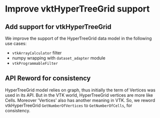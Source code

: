 # Improve vktHyperTreeGrid support

## Add support for vtkHyperTreeGrid
We improve the support of the HyperTreeGrid data model in the following use cases:
 * `vtkArrayCalculator` filter
 * numpy wrapping with `dataset_adapter` module
 * `vtkProgrammableFilter`

## API Reword for consistency
HyperTreeGrid model relies on graph, thus initially the term of Vertices was used in its API.
But in the VTK world, HyperTreeGrid vertices are more like Cells.
Moreover 'Vertices' also has another meaning in VTK.
So, we reword vtkHyperTreeGrid `GetNumberOfVertices` to `GetNumberOfCells`, for consistency.

